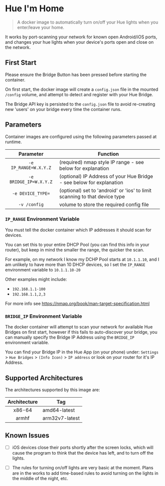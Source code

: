 # Hue I'm Home

> A docker image to automatically turn on/off your Hue lights when you enter/leave your home.

It works by port-scanning your network for known open Android/iOS ports,
and changes your hue lights when your device's ports open and close on the network.

## First Start

Please ensure the Bridge Button has been pressed before starting the container.

On first start, the docker image will create a `config.json` file in the mounted `/config` volume,
and attempt to detect and register with your Hue Bridge.

The Bridge API key is persisted to the `config.json` file to avoid re-creating new 'users' on
your bridge every time the container runs.

## Parameters

Container images are configured using the following parameters passed at runtime.

| Parameter | Function |
| :----: | --- |
| `-e IP_RANGE=W.X.Y.Z` | (required) nmap style IP range - see below for explanation  |
| `-e BRIDGE_IP=W.X.Y.Z` | (optional) IP Address of your Hue Bridge - see below for explanation |
| `-e DEVICE_TYPE=` | (optional) set to 'android' or 'ios' to limit scanning to that device type |
| `-v /config` | volume to store the required config file |

### `IP_RANGE` Environment Variable
You must tell the docker container which IP addresses it should scan for devices.

You can set this to your entire DHCP Pool (you can find this info in your router),
but keep in mind the smaller the range, the quicker the scan.

For example, on my network I know my DCHP Pool starts at `10.1.1.10`, and I am unlikely to have more
than 10 DHCP devices, so I set the `IP_RANGE` environment variable to `10.1.1.10-20` 

Other examples might include:
 - `192.168.1.1-100`
 - `192.168.1.1,2,3`
 
 For more info see https://nmap.org/book/man-target-specification.html
 
### `BRIDGE_IP` Environment Variable
The docker container will attempt to scan your network for available Hue Bridges on first start,
however if this fails to auto-discover your bridge, you can manually specify the Bridge IP Address using
the `BRIDGE_IP` environment variable.

You can find your Bridge IP in the Hue App (on your phone) under:
`Settings` > `Hue Bridges` > `(Info Icon)` > `IP address`
or look on your router for it's IP Address.
 

## Supported Architectures

The architectures supported by this image are:

| Architecture | Tag |
| :----: | --- |
| x86-64 | amd64-latest |
| armhf | arm32v7-latest |


## Known Issues
 - [ ] iOS devices close their ports shortly after the screen locks,
which will cause the program to think that the device has left, and to turn off the lights.
 - [ ] The rules for turning on/off lights are very basic at the moment. Plans are in the works to add time-based rules to avoid turning on the lights in the middle of the night, etc.

